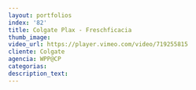 ```yaml
---
layout: portfolios
index: '82'
title: Colgate Plax - Freschficacia
thumb_image:
video_url: https://player.vimeo.com/video/719255815
cliente: Colgate
agencia: WPP@CP
categorias:
description_text:
---
```

